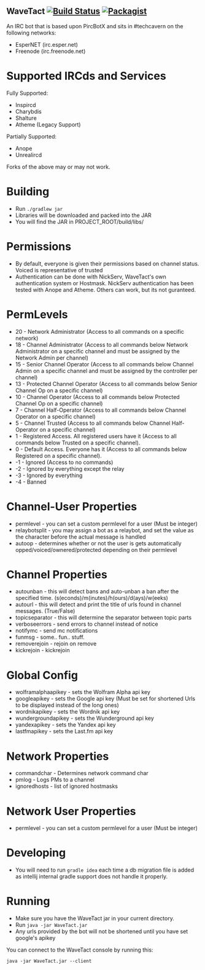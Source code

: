 WaveTact [![Build Status](https://travis-ci.org/TechCavern/WaveTact.svg?branch=master)](https://travis-ci.org/TechCavern/WaveTact) [![Packagist](https://img.shields.io/badge/license-MIT-blue.svg)](https://github.com/TechCavern/WaveTact/blob/master/license.md)
--------

An IRC bot that is based upon PircBotX and sits in #techcavern on the following networks:
- EsperNET (irc.esper.net)
- Freenode (irc.freenode.net)

Supported IRCds and Services
============================

Fully Supported:
- Inspircd
- Charybdis
- Shalture
- Atheme (Legacy Support)

Partially Supported:
- Anope
- Unrealircd

Forks of the above may or may not work.

Building
========
- Run `./gradlew jar`
- Libraries will be downloaded and packed into the JAR
- You will find the JAR in PROJECT_ROOT/build/libs/

Permissions
===========
- By default, everyone is given their permissions based on channel status. Voiced is representative of trusted
- Authentication can be done with NickServ, WaveTact's own authentication system or Hostmask. NickServ authentication has been tested with Anope and Atheme. Others can work, but its not guranteed.

PermLevels
==========
- 20 - Network Administrator (Access to all commands on a specific network)
- 18 - Channel Administrator (Access to all commands below Network Administrator on a specific channel and must be assigned by the Network Admin per channel)
- 15 - Senior Channel Operator (Access to all commands below Channel Admin on a specific channel and must be assigned by the controller per channel)
- 13 - Protected Channel Operator (Access to all commands below Senior Channel Op on a specific channel)
- 10 - Channel Operator (Access to all commands below Protected Channel Op on a specific channel)
- 7 - Channel Half-Operator (Access to all commands below Channel Operator on a specific channel)
- 5 - Channel Trusted (Access to all commands below Channel Half-Operator on a specific channel)
- 1 - Registered Access. All registered users have it (Access to all commands below Trusted on a specific channel).
- 0 - Default Access. Everyone has it (Access to all commands below Registered on a specific channel).
- -1 - Ignored (Access to no commands)
- -2 - Ignored by everything except the relay
- -3 - Ignored by everything
- -4 - Banned

Channel-User Properties
=======================
- permlevel - you can set a custom permlevel for a user (Must be integer)
- relaybotsplit - you may assign a bot as a relaybot, and set the value as the character before the actual message is handled
- autoop - determines whether or not the user is gets automatically opped/voiced/ownered/protected depending on their permlevel

Channel Properties
==================
- autounban - this will detect bans and auto-unban a ban after the specified time. (s(econds)/m(inutes)/h(ours)/d(ays)/w(eeks)
- autourl - this will detect and print the title of urls found in channel messages. (True/False)
- topicseparator - this will determine the separator between topic parts
- verboseerrors - send errors to channel instead of notice
- notifymc - send mc notifications
- funmsg - some.. fun.. stuff.
- removerejoin - rejoin on remove
- kickrejoin - kickrejoin

Global Config
=================
- wolframalphaapikey - sets the Wolfram Alpha api key
- googleapikey - sets the Google api key (Must be set for shortened Urls to be displayed instead of the long ones)
- wordnikapikey - sets the Wordnik api key
- wundergroundapikey - sets the Wunderground api key
- yandexapikey - sets the Yandex api key
- lastfmapikey - sets the Last.fm api key

Network Properties
=================
- commandchar - Determines network command char
- pmlog - Logs PMs to a channel
- ignoredhosts - list of ignored hostmasks

Network User Properties
=================
- permlevel - you can set a custom permlevel for a user (Must be integer)

Developing
==========
- You will need to run `gradle idea` each time a db migration file is added as intellij internal gradle support does not handle it properly.

Running
=======
- Make sure you have the WaveTact jar in your current directory.
- Run `java -jar WaveTact.jar`
- Any urls provided by the bot will not be shortened until you have set google's apikey

You can connect to the WaveTact console by running this:
````
java -jar WaveTact.jar --client
````
